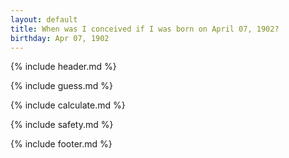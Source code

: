 ```yaml
---
layout: default
title: When was I conceived if I was born on April 07, 1902?
birthday: Apr 07, 1902
---
```


{% include header.md %}

{% include guess.md %}

{% include calculate.md %}

{% include safety.md %}

{% include footer.md %}



